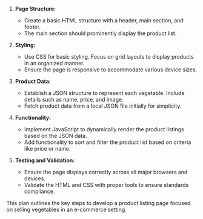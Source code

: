 1. **Page Structure:**
   - Create a basic HTML structure with a header, main section, and footer.
   - The main section should prominently display the product list.

2. **Styling:**
   - Use CSS for basic styling. Focus on grid layouts to display products in an organized manner.
   - Ensure the page is responsive to accommodate various device sizes.

3. **Product Data:**
   - Establish a JSON structure to represent each vegetable. Include details such as name, price, and image.
   - Fetch product data from a local JSON file initially for simplicity.

4. **Functionality:**
   - Implement JavaScript to dynamically render the product listings based on the JSON data.
   - Add functionality to sort and filter the product list based on criteria like price or name.

5. **Testing and Validation:**
   - Ensure the page displays correctly across all major browsers and devices.
   - Validate the HTML and CSS with proper tools to ensure standards compliance.

This plan outlines the key steps to develop a product listing page focused on selling vegetables in an e-commerce setting.